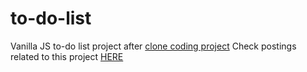 # to-do-list
Vanilla JS to-do list project after [clone coding project](https://github.com/hyo-choi/myMomontom)
Check postings related to this project [HERE](https://hyo-choi.github.io/PROJECTS/to-do-list)
